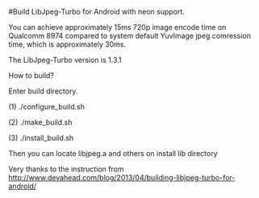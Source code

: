 #Build LibJpeg-Turbo for Android with neon support.

You can achieve approximately 15ms 720p image encode time on Qualcomm 8974 compared to system default YuvImage jpeg comression time, which is approximately 30ms.  

The LibJpeg-Turbo version is 1.3.1

How to build?

Enter build directory.

(1) ./configure_build.sh

(2) ./make_build.sh

(3) ./install_build.sh

Then you can locate libjpeg.a and others on install lib directory

Very thanks to the instruction from http://www.devahead.com/blog/2013/04/building-libjpeg-turbo-for-android/